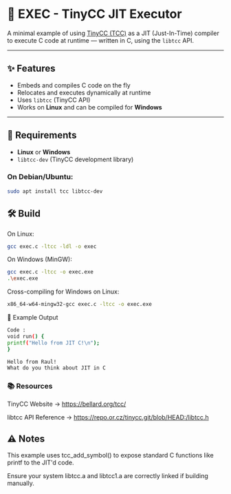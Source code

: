 # 🔧 EXEC - TinyCC JIT Executor

A minimal example of using [TinyCC (TCC)](https://bellard.org/tcc/) as a JIT (Just-In-Time) compiler to execute C code at runtime — written in C, using the `libtcc` API.

---

## ✨ Features

- Embeds and compiles C code on the fly
- Relocates and executes dynamically at runtime
- Uses `libtcc` (TinyCC API)
- Works on **Linux** and can be compiled for **Windows**

---

## 🧱 Requirements

- **Linux** or **Windows**
- `libtcc-dev` (TinyCC development library)

### On Debian/Ubuntu:

```bash
sudo apt install tcc libtcc-dev
```

## 🛠️ Build
On Linux:
```bash
gcc exec.c -ltcc -ldl -o exec
```

On Windows (MinGW):
```bash
gcc exec.c -ltcc -o exec.exe
.\exec.exe
```

Cross-compiling for Windows on Linux:
```bash
x86_64-w64-mingw32-gcc exec.c -ltcc -o exec.exe
```

🧪 Example Output
```bash
Code :
void run() {
printf("Hello from JIT C!\n");
}

Hello from Raul!
What do you think about JIT in C
```

### 📚 Resources
TinyCC Website -> https://bellard.org/tcc/

libtcc API Reference -> https://repo.or.cz/tinycc.git/blob/HEAD:/libtcc.h

## ⚠️ Notes
This example uses tcc_add_symbol() to expose standard C functions like printf to the JIT'd code.

Ensure your system libtcc.a and libtcc1.a are correctly linked if building manually.
